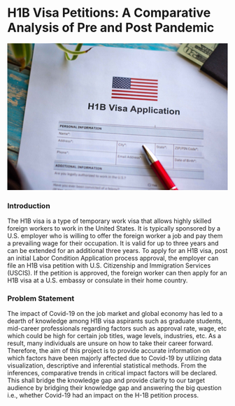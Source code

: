 # H1B Visa Petitions: A Comparative Analysis of Pre and Post Pandemic
![H1B image](https://github.com/itsritzz/H1-B_visa_petetions/blob/main/images/H1-B%20image.jpeg)

### Introduction
The H1B visa is a type of temporary work visa that allows highly skilled foreign workers to work in the United States. It is typically sponsored by a U.S. employer who is willing to offer the foreign worker a job and pay them a prevailing wage for their occupation. It is valid for up to three years and can be extended for an additional three years. To apply for an H1B visa, post an initial Labor Condition Application process approval, the employer can file an H1B visa petition with U.S. Citizenship and Immigration Services (USCIS). If the petition is approved, the foreign worker can then apply for an H1B visa at a U.S. embassy or consulate in their home country.

### Problem Statement
The impact of Covid-19 on the job market and global economy has led to a dearth of knowledge among H1B visa aspirants such as graduate students, mid-career professionals regarding factors such as approval rate, wage, etc which could be high for certain job titles, wage levels, industries, etc. As a result, many individuals are unsure on how to take their career forward. Therefore, the aim of this project is to provide accurate information on which factors have been majorly affected due to Covid-19 by utilizing data visualization, descriptive and inferential statistical methods. From the inferences, comparative trends in critical impact factors will be declared. This shall bridge the knowledge gap and provide clarity to our target audience by bridging their knowledge gap and answering the big question i.e., whether Covid-19 had an impact on the H-1B petition process.

